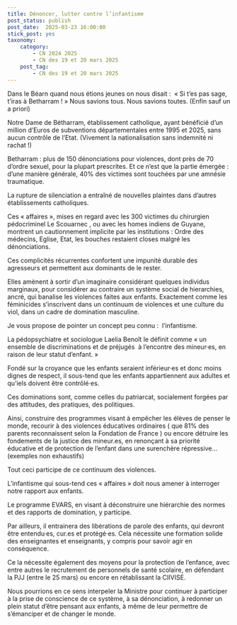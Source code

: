 ```yaml
---
title: Dénoncer, lutter contre l’infantisme
post_status: publish
post_date:  2025-03-23 16:00:00
stick_post: yes
taxonomy:
    category:
        - CN 2024 2025
        - CN des 19 et 20 mars 2025
    post_tag:
        - CN des 19 et 20 mars 2025
---
```



Dans le Béarn quand nous étions jeunes on nous disait :
 « Si t’es pas sage, t’iras à Betharram ! »
Nous savions tous. Nous savions toutes. (Enfin sauf un a priori)

Notre Dame de Bétharram, établissement catholique, ayant bénéficié d’un million d’Euros de subventions départementales entre 1995 et 2025, sans aucun contrôle de l’Etat. (Vivement la nationalisation sans indemnité ni rachat !)

Betharram : plus de 150 dénonciations pour violences, dont près de 70 d’ordre sexuel, pour la plupart prescrites. Et ce n’est que la partie émergée : d’une manière générale, 40% des victimes sont touchées par une amnésie traumatique.

La rupture de silenciation a entraîné de nouvelles plaintes dans d’autres établissements catholiques.

Ces « affaires », mises en regard avec les 300 victimes du chirurgien pédocriminel Le Scouarnec , ou avec les homes indiens de Guyane, montrent un cautionnement implicite par les institutions : Ordre des médecins, Eglise, Etat, les bouches restaient closes malgré les dénonciations.

Ces complicités récurrentes confortent une impunité durable des agresseurs et permettent aux dominants de le rester.

Elles amènent à sortir d’un imaginaire considérant quelques individus marginaux, pour considérer au contraire un système social de hierarchies, ancré, qui banalise les violences faites aux enfants. Exactement comme les féminicides s’inscrivent dans un continuum de violences et une culture du viol, dans un cadre de domination masculine.

Je vous propose de pointer un concept peu connu :  l’infantisme.

La pédopsychiatre et sociologue Laelia Benoît le définit comme « un ensemble de discriminations et de préjugés  à l’encontre des mineur·es, en raison de leur statut d’enfant. »

Fondé sur la croyance que les enfants seraient inférieur·es et donc moins dignes de respect, il sous-tend que les enfants appartiennent aux adultes et qu’iels doivent être contrôlé·es.

Ces dominations sont, comme celles du patriarcat, socialement forgées par des attitudes, des pratiques, des politiques.

Ainsi, construire des programmes visant à empêcher les élèves de penser le monde, recourir à des violences éducatives ordinaires ( que 81% des parents reconnaissent selon la Fondation de France ) ou encore détruire les fondements de la justice des mineur.es, en renonçant à sa priorité éducative et de protection de l’enfant dans une surenchère répressive… (exemples non exhaustifs)

Tout ceci participe de ce continuum des violences.

L’infantisme qui sous-tend ces « affaires » doit nous amener à interroger notre rapport aux enfants.

Le programme EVARS, en visant à déconstruire une hiérarchie des normes et des rapports de domination, y participe.

Par ailleurs, il entrainera des libérations de parole des enfants, qui devront être entendu·es, cur.es et protégé·es. Cela nécessite une formation solide des enseignantes et enseignants, y compris pour savoir agir en conséquence.

Ce la nécessite également des moyens pour la protection de l’enfance, avec entre autres le recrutement de personnels de santé scolaire, en défendant la PJJ (entre le 25 mars) ou encore en rétablissant la CIIVISE.

Nous pourrions en ce sens interpeler la Ministre pour continuer à participer à la prise de conscience de ce système, à sa dénonciation, à redonner un plein statut d’être pensant aux enfants, à même de leur permettre de s’émanciper et de changer le monde.  

